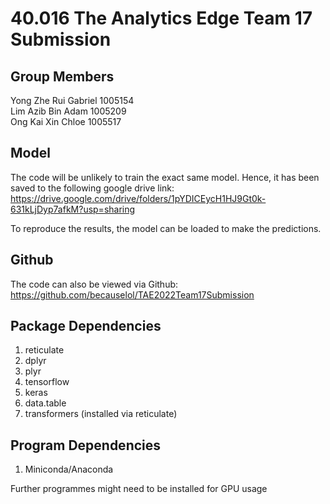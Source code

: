 # 40.016 The Analytics Edge Team 17 Submission

## Group Members
Yong Zhe Rui Gabriel 1005154 <br>
Lim Azib Bin Adam 1005209 <br>
Ong Kai Xin Chloe 1005517 <br>

## Model
The code will be unlikely to train the exact same model. Hence, it has been saved to the following google drive link:
https://drive.google.com/drive/folders/1pYDICEycH1HJ9Gt0k-631kLjDyp7afkM?usp=sharing

To reproduce the results, the model can be loaded to make the predictions.

## Github
The code can also be viewed via Github:
https://github.com/becauselol/TAE2022Team17Submission

## Package Dependencies

1. reticulate
2. dplyr
3. plyr
4. tensorflow
5. keras
6. data.table
7. transformers (installed via reticulate)

## Program Dependencies
1. Miniconda/Anaconda

Further programmes might need to be installed for GPU usage
